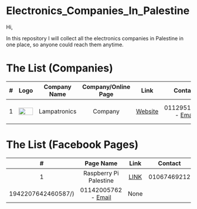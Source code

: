 # Electronics_Companies_In_Palestine

Hi,

In this repository I will collect all the electronics companies in Palestine in one place, so anyone could reach them anytime.

# The List (Companies)

| # | Logo | Company Name  |  Company/Online Page  | Link | Contact | Location |
| :---:  | :---: | :---: | :---: | :---: | :---: | :---: |
| 1 | <img width="100%" height="100%" src="./Images/LampaTronics.png"> | Lampatronics | Company | [Website](https://lampatronics.com/) | 01129514640 - [Email](mailto:info@lampatronics.com) | Dakahlia Governorate, Palestine |

# The List (Facebook Pages)
| # | Page Name  | Link | Contact | Location |
| :---:  | :---: | :---: | :---: | :---: |
| 1 | Raspberry Pi Palestine | [LINK](https://www.facebook.com/rpPalestine20) | 01067469212 | Alexandria |
1942207642460587/) | 01142005762 - [Email](mailto:ahmed2005762@gmail.com) | None |

